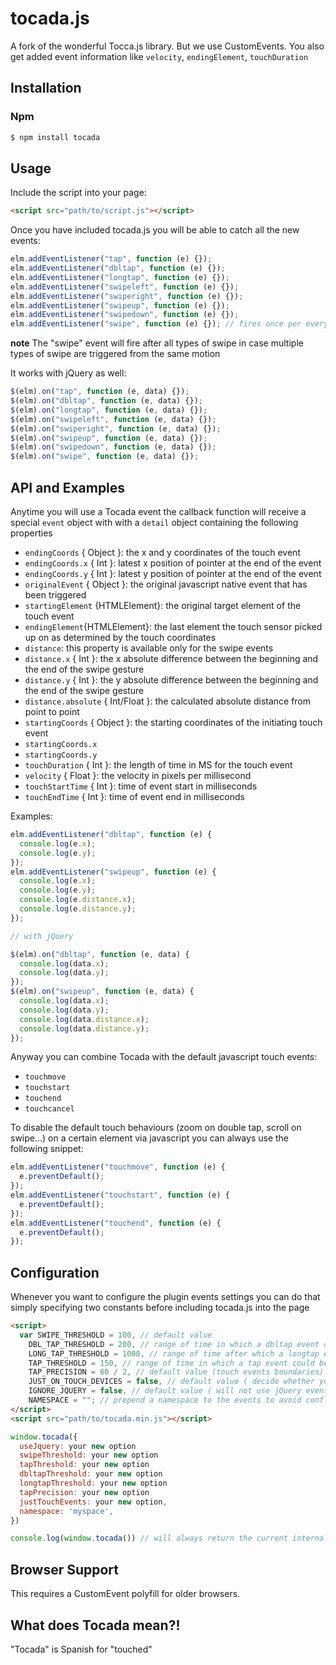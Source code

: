 # tocada.js

A fork of the wonderful Tocca.js library. But we use CustomEvents. You also get added event information like `velocity`, `endingElement`, `touchDuration`

## Installation

### Npm

```bash
$ npm install tocada
```

## Usage

Include the script into your page:

```html
<script src="path/to/script.js"></script>
```

Once you have included tocada.js you will be able to catch all the new events:

```javascript
elm.addEventListener("tap", function (e) {});
elm.addEventListener("dbltap", function (e) {});
elm.addEventListener("longtap", function (e) {});
elm.addEventListener("swipeleft", function (e) {});
elm.addEventListener("swiperight", function (e) {});
elm.addEventListener("swipeup", function (e) {});
elm.addEventListener("swipedown", function (e) {});
elm.addEventListener("swipe", function (e) {}); // fires once per every initiating swipe touch
```

**note**
The "swipe" event will fire after all types of swipe in case multiple types of swipe are triggered
from the same motion

It works with jQuery as well:

```javascript
$(elm).on("tap", function (e, data) {});
$(elm).on("dbltap", function (e, data) {});
$(elm).on("longtap", function (e, data) {});
$(elm).on("swipeleft", function (e, data) {});
$(elm).on("swiperight", function (e, data) {});
$(elm).on("swipeup", function (e, data) {});
$(elm).on("swipedown", function (e, data) {});
$(elm).on("swipe", function (e, data) {});
```

## API and Examples

Anytime you will use a Tocada event the callback function will receive a special `event` object with with a `detail` object containing the following properties

- <code>endingCoords</code> { Object }: the x and y coordinates of the touch event
- <code>endingCoords.x</code> { Int }: latest x position of pointer at the end of the event
- <code>endingCoords.y</code> { Int }: latest y position of pointer at the end of the event
- <code>originalEvent</code> { Object }: the original javascript native event that has been triggered
- <code>startingElement</code> {HTMLElement}: the original target element of the touch event
- <code>endingElement</code>{HTMLElement}: the last element the touch sensor picked up on as determined by the touch coordinates
- <code>distance</code>: this property is available only for the swipe events
- <code>distance.x</code> { Int }: the x absolute difference between the beginning and the end of the swipe gesture
- <code>distance.y</code> { Int }: the y absolute difference between the beginning and the end of the swipe gesture
- <code>distance.absolute</code> { Int/Float }: the calculated absolute distance from point to point
- <code>startingCoords</code> { Object }: the starting coordinates of the initiating touch event
- <code>startingCoords.x</code>
- <code>startingCoords.y</code>
- <code>touchDuration</code> { Int }: the length of time in MS for the touch event
- <code>velocity</code> { Float }: the velocity in pixels per millisecond
- <code>touchStartTime</code> { Int }: time of event start in milliseconds
- <code>touchEndTime</code> { Int }: time of event end in milliseconds

Examples:

```javascript
elm.addEventListener("dbltap", function (e) {
  console.log(e.x);
  console.log(e.y);
});
elm.addEventListener("swipeup", function (e) {
  console.log(e.x);
  console.log(e.y);
  console.log(e.distance.x);
  console.log(e.distance.y);
});

// with jQuery

$(elm).on("dbltap", function (e, data) {
  console.log(data.x);
  console.log(data.y);
});
$(elm).on("swipeup", function (e, data) {
  console.log(data.x);
  console.log(data.y);
  console.log(data.distance.x);
  console.log(data.distance.y);
});
```

Anyway you can combine Tocada with the default javascript touch events:

- <code>touchmove</code>
- <code>touchstart</code>
- <code>touchend</code>
- <code>touchcancel</code>

To disable the default touch behaviours (zoom on double tap, scroll on swipe...) on a certain element via javascript you can always use the following snippet:

```javascript
elm.addEventListener("touchmove", function (e) {
  e.preventDefault();
});
elm.addEventListener("touchstart", function (e) {
  e.preventDefault();
});
elm.addEventListener("touchend", function (e) {
  e.preventDefault();
});
```

## Configuration

Whenever you want to configure the plugin events settings you can do that simply specifying two constants before including tocada.js into the page

```html
<script>
  var SWIPE_THRESHOLD = 100, // default value
    DBL_TAP_THRESHOLD = 200, // range of time in which a dbltap event could be detected,
    LONG_TAP_THRESHOLD = 1000, // range of time after which a longtap event could be detected
    TAP_THRESHOLD = 150, // range of time in which a tap event could be detected
    TAP_PRECISION = 60 / 2, // default value (touch events boundaries)
    JUST_ON_TOUCH_DEVICES = false, // default value ( decide whether you want to use the Tocca.js events only on the touch devices )
    IGNORE_JQUERY = false, // default value ( will not use jQuery events, even if jQuery is detected )
    NAMESPACE = ""; // prepend a namespace to the events to avoid conflict with future native implementations
</script>
<script src="path/to/tocada.min.js"></script>
```

```js
window.tocada({
  useJquery: your new option
  swipeThreshold: your new option
  tapThreshold: your new option
  dbltapThreshold: your new option
  longtapThreshold: your new option
  tapPrecision: your new option
  justTouchEvents: your new option,
  namespace: 'myspace',
})

console.log(window.tocada()) // will always return the current internal options
```

## Browser Support

This requires a CustomEvent polyfill for older browsers.

## What does Tocada mean?!

"Tocada" is Spanish for "touched"
